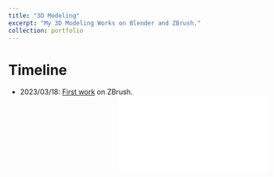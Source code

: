 ```yaml
---
title: "3D Modeling"
excerpt: "My 3D Modeling Works on Blender and ZBrush."
collection: portfolio
---
```

# Timeline
- 2023/03/18: [First work](https://www.bilibili.com/video/BV1Jo4y1q7vu) on ZBrush.<iframe src="//player.bilibili.com/player.html?aid=396168194&bvid=BV1Jo4y1q7vu&cid=1057851754&p=1" scrolling="no" border="0" frameborder="no" framespacing="0" allowfullscreen="true" style="overflow: auto;text-align: center; margin-left:41%;"> </iframe>